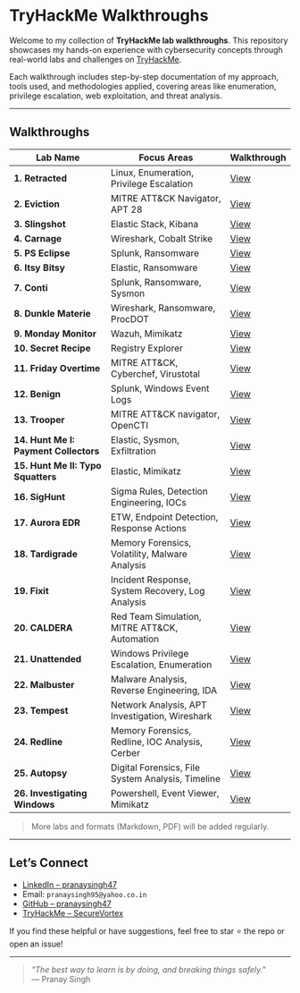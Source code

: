 # TryHackMe Walkthroughs

Welcome to my collection of **TryHackMe lab walkthroughs**. This repository showcases my hands-on experience with cybersecurity concepts through real-world labs and challenges on [TryHackMe](https://tryhackme.com/).

Each walkthrough includes step-by-step documentation of my approach, tools used, and methodologies applied, covering areas like enumeration, privilege escalation, web exploitation, and threat analysis.

---

## Walkthroughs

| Lab Name   | Focus Areas                                       | Walkthrough |
|--------------|-------------------------------------------------------|----------------|
| **1. Retracted** | Linux, Enumeration, Privilege Escalation              | [View](./Retracted.md)  |
| **2. Eviction**  | MITRE ATT&CK Navigator, APT 28                        | [View](./Eviction.md)   |
| **3. Slingshot** | Elastic Stack, Kibana                                 | [View](./Slingshot.md)  |
| **4. Carnage**   | Wireshark, Cobalt Strike                              | [View](./Carnage.md)    |
| **5. PS Eclipse**   | Splunk, Ransomware                                 | [View](./PS_Eclipse.md)  |
| **6. Itsy Bitsy**   | Elastic, Ransomware                                | [View](./ItsyBitsy.md)  |
| **7. Conti**   | Splunk, Ransomware, Sysmon                              | [View](./Conti.md)  |
| **8. Dunkle Materie**   | Wireshark, Ransomware, ProcDOT                 | [View](./Dunkle_Materie.md)  |
| **9. Monday Monitor**   | Wazuh, Mimikatz                                | [View](./Monday_Monitor.md)  |
| **10. Secret Recipe**   |  Registry Explorer                             | [View](./Secret_Recipe.md)  |
| **11. Friday Overtime**   |  MITRE ATT&CK, Cyberchef, Virustotal         | [View](./Friday_Overtime.md)  |
| **12. Benign**   |  Splunk, Windows Event Logs                           | [View](./Benign.md)  |
| **13. Trooper**   |   MITRE ATT&CK navigator, OpenCTI                    | [View](./Trooper.md)  |
| **14. Hunt Me I: Payment Collectors**   | Elastic, Sysmon, Exfiltration  | [View](./Hunt_Me_I:Payment_Collectors.md)  |
| **15. Hunt Me II: Typo Squatters**   | Elastic, Mimikatz                 | [View](./Hunt_Me_II:Typo_Squatters.md)  |
| **16. SigHunt**   | Sigma Rules, Detection Engineering, IOCs             | [View](./SigHunt.md)  |
| **17. Aurora EDR**   | ETW, Endpoint Detection, Response Actions         | [View](./Aurora_EDR.md)  |
| **18. Tardigrade**   | Memory Forensics, Volatility, Malware Analysis    | [View](./Tardigrade.md)  |
| **19. Fixit**   | Incident Response, System Recovery, Log Analysis       | [View](./Fixit.md)  |
| **20. CALDERA**   | Red Team Simulation, MITRE ATT&CK, Automation        | [View](./CALDERA.md)  |
| **21. Unattended**   | Windows Privilege Escalation, Enumeration         | [View](./Unattended.md)  |
| **22. Malbuster**   | Malware Analysis, Reverse Engineering, IDA         | [View](./Malbuster.md)  |
| **23. Tempest**   | Network Analysis, APT Investigation, Wireshark       | [View](./Tempest.md)  |
| **24. Redline**   | Memory Forensics, Redline, IOC Analysis, Cerber      | [View](./Redline.md)  |
| **25. Autopsy**   | Digital Forensics, File System Analysis, Timeline    | [View](./Autopsy.md)  |
| **26. Investigating Windows**   | Powershell, Event Viewer, Mimikatz     | [View](./Investigating_Windows.md)  |


> More labs and formats (Markdown, PDF) will be added regularly.

---

## Let’s Connect

- [LinkedIn – pranaysingh47](https://linkedin.com/in/pranaysingh47)
- Email: `pranaysingh95@yahoo.co.in`
- [GitHub – pranaysingh47](https://github.com/SecureVortex)
- [TryHackMe – SecureVortex](https://tryhackme.com/p/SecureVortex)

If you find these helpful or have suggestions, feel free to star ⭐ the repo or open an issue!

---

> _"The best way to learn is by doing, and breaking things safely."_  
> — Pranay Singh
